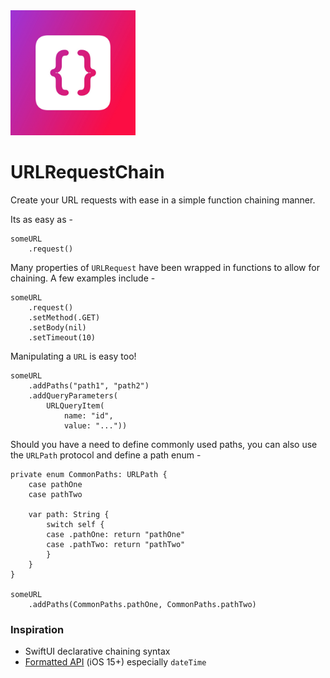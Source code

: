 
<img src="Documentation/Assets/URLRequestChainIcon.jpeg" alt="icon" width="200" height="200"/>

# URLRequestChain

Create your URL requests with ease in a simple function chaining manner.

Its as easy as -
``` 
someURL
    .request()
```

Many properties of `URLRequest` have been wrapped in functions to allow for chaining.  A few examples include -

```
someURL
    .request()
    .setMethod(.GET)
    .setBody(nil)
    .setTimeout(10)
```

Manipulating a `URL` is easy too!

```
someURL
    .addPaths("path1", "path2")
    .addQueryParameters(
        URLQueryItem(
            name: "id",
            value: "..."))
```

Should you have a need to define commonly used paths, you can also use the `URLPath` protocol and define a path enum -

```
private enum CommonPaths: URLPath {
    case pathOne
    case pathTwo
    
    var path: String {
        switch self {
        case .pathOne: return "pathOne"
        case .pathTwo: return "pathTwo"
        }
    }
}

someURL
    .addPaths(CommonPaths.pathOne, CommonPaths.pathTwo)
```

### Inspiration
- SwiftUI declarative chaining syntax
- [Formatted API](https://developer.apple.com/documentation/foundation/formatstyle) (iOS 15+) especially `dateTime`
